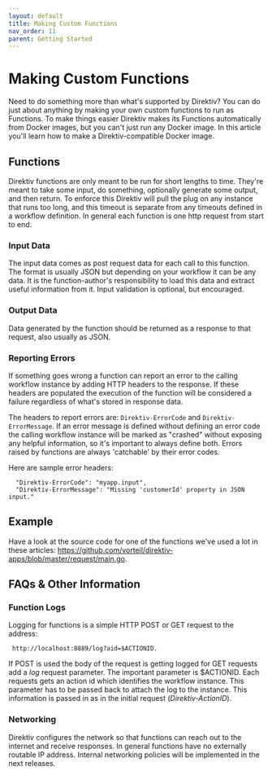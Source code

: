 ```yaml
---
layout: default
title: Making Custom Functions
nav_order: 11
parent: Getting Started
---
```

# Making Custom Functions

Need to do something more than what's supported by Direktiv? You can do just about anything by making your own custom functions to run as Functions. To make things easier Direktiv makes its Functions automatically from Docker images, but you can't just run any Docker image. In this article you'll learn how to make a Direktiv-compatible Docker image.

## Functions

Direktiv functions are only meant to be run for short lengths to time. They're meant to take some input, do something, optionally generate some output, and then return. To enforce this Direktiv will pull the plug on any instance that runs too long, and this timeout is separate from any timeouts defined in a workflow definition. In general each function is one http request from start to end.

### Input Data

The input data comes as post request data for each call to this function. The format is usually JSON but depending on your workflow it can be any data. It is the function-author's responsibility to load this data and extract useful information from it. Input validation is optional, but encouraged.

### Output Data

Data generated by the function should be returned as a response to that request, also usually as JSON.

### Reporting Errors

If something goes wrong a function can report an error to the calling workflow instance by adding HTTP headers to the response. If these headers are populated the execution of the function will be considered a failure regardless of what's stored in response data.

The headers to report errors are: `Direktiv-ErrorCode` and `Direktiv-ErrorMessage`. If an error message is defined without defining an error code the calling workflow instance will be marked as "crashed" without exposing any helpful information, so it's important to always define both. Errors raised by functions are always 'catchable' by their error codes.

Here are sample error headers:

```
  "Direktiv-ErrorCode": "myapp.input",
  "Direktiv-ErrorMessage": "Missing 'customerId' property in JSON input."
```

## Example

Have a look at the source code for one of the functions we've used a lot in these articles: https://github.com/vorteil/direktiv-apps/blob/master/request/main.go.

## FAQs & Other Information

### Function Logs

Logging for functions is a simple HTTP POST or GET request to the address:

```
 http://localhost:8889/log?aid=$ACTIONID.
```

If POST is used the body of the request is getting logged for GET requests add a *log* request parameter. The important parameter is $ACTIONID. Each requests gets an action id which identifies the workflow instance. This parameter has to be passed back to attach the log to the instance. This information is passed in as in the initial request (*Direktiv-ActionID*).


### Networking

Direktiv configures the network so that functions can reach out to the internet and receive responses. In general functions have no externally routable IP address. Internal networking policies will be implemented in the next releases.
